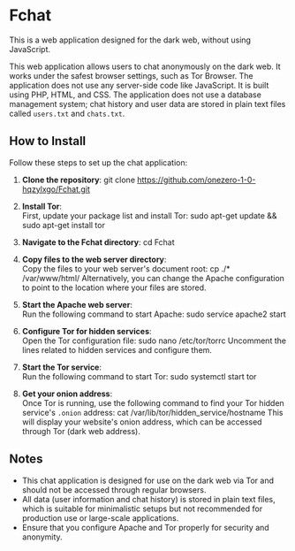 # Fchat

This is a web application designed for the dark web, without using JavaScript.

This web application allows users to chat anonymously on the dark web. It works under the safest browser settings, such as Tor Browser. The application does not use any server-side code like JavaScript. It is built using PHP, HTML, and CSS. The application does not use a database management system; chat history and user data are stored in plain text files called `users.txt` and `chats.txt`.

## How to Install

Follow these steps to set up the chat application:

1. **Clone the repository**:
   git clone https://github.com/onezero-1-0-hqzylxgo/Fchat.git

2. **Install Tor**:  
   First, update your package list and install Tor:
   sudo apt-get update && sudo apt-get install tor

3. **Navigate to the Fchat directory**:
   cd Fchat

4. **Copy files to the web server directory**:  
   Copy the files to your web server's document root:
   cp ./* /var/www/html/
   Alternatively, you can change the Apache configuration to point to the location where your files are stored.

5. **Start the Apache web server**:  
   Run the following command to start Apache:
   sudo service apache2 start

6. **Configure Tor for hidden services**:  
   Open the Tor configuration file:
   sudo nano /etc/tor/torrc
   Uncomment the lines related to hidden services and configure them.

7. **Start the Tor service**:  
   Run the following command to start Tor:
   sudo systemctl start tor

8. **Get your onion address**:  
   Once Tor is running, use the following command to find your Tor hidden service's `.onion` address:
   cat /var/lib/tor/hidden_service/hostname
   This will display your website's onion address, which can be accessed through Tor (dark web address).

## Notes

- This chat application is designed for use on the dark web via Tor and should not be accessed through regular browsers.
- All data (user information and chat history) is stored in plain text files, which is suitable for minimalistic setups but not recommended for production use or large-scale applications.
- Ensure that you configure Apache and Tor properly for security and anonymity.
